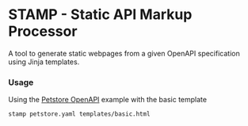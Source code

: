 # STAMP - Static API Markup Processor
A tool to generate static webpages from a given OpenAPI specification using Jinja templates.

### Usage
Using the [Petstore OpenAPI](https://github.com/OAI/OpenAPI-Specification/blob/master/examples/v3.0/petstore.yaml) example with the basic template
```
stamp petstore.yaml templates/basic.html
```
